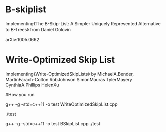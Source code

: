 # B-skiplist

Implementing《The B-Skip-List: A Simpler Uniquely Represented Alternative to B-Trees》 from Daniel Golovin

arXiv:1005.0662

# Write-Optimized Skip List

Implementing《Write-OptimizedSkipLists》 by MichaelA.Bender, MartínFarach-Colton RobJohnson SimonMauras TylerMayery CynthiaA.Phillips HelenXu


#How you run

g++ -g -std=c++11 -o test WriteOptimizedSkipList.cpp

./test

g++ -g -std=c++11 -o test BSkipList.cpp
./test


